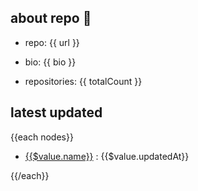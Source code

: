 ## about repo 👋

- repo: {{ url }}

- bio: {{ bio }}

- repositories: {{ totalCount }}

## latest updated

{{each nodes}}

- [{{$value.name}}]({{$value.url}}) : {{$value.updatedAt}}

{{/each}}
